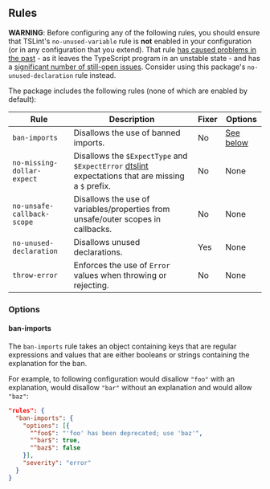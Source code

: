 ## Rules

**WARNING**: Before configuring any of the following rules, you should ensure that TSLint's `no-unused-variable` rule is **not** enabled in your configuration (or in any configuration that you extend). That rule [has caused problems in the past](https://github.com/cartant/rxjs-tslint-rules/issues/4) - as it leaves the TypeScript program in an unstable state - and has a [significant number of still-open issues](https://github.com/palantir/tslint/search?q=no-unused-variable&state=open&type=Issues&utf8=%E2%9C%93). Consider using this package's `no-unused-declaration` rule instead.

The package includes the following rules (none of which are enabled by default):

| Rule | Description | Fixer | Options |
| --- | --- | --- | --- |
| `ban-imports` | Disallows the use of banned imports. | No | [See below](#ban-imports) |
| `no-missing-dollar-expect` | Disallows the `$ExpectType` and `$ExpectError` [dtslint](https://github.com/Microsoft/dtslint) expectations that are missing a `$` prefix. | No | None |
| `no-unsafe-callback-scope` | Disallows the use of variables/properties from unsafe/outer scopes in callbacks. | No | None |
| `no-unused-declaration` | Disallows unused declarations. | Yes | None |
| `throw-error` | Enforces the use of `Error` values when throwing or rejecting. | No | None |

### Options

<a name="ban-imports"></a>

#### ban-imports

The `ban-imports` rule takes an object containing keys that are regular expressions and values that are either booleans or strings containing the explanation for the ban.

For example, to following configuration would disallow `"foo"` with an explanation, would disallow `"bar"` without an explanation and would allow `"baz"`:

```json
"rules": {
  "ban-imports": {
    "options": [{
      "^foo$": "'foo' has been deprecated; use 'baz'",
      "^bar$": true,
      "^baz$": false
    }],
    "severity": "error"
  }
}
```

<script>
    (function(i,s,o,g,r,a,m){i['GoogleAnalyticsObject']=r;i[r]=i[r]||function(){
    (i[r].q=i[r].q||[]).push(arguments)},i[r].l=1*new Date();a=s.createElement(o),
    m=s.getElementsByTagName(o)[0];a.async=1;a.src=g;m.parentNode.insertBefore(a,m)
    })(window,document,'script','https://www.google-analytics.com/analytics.js','ga');
    ga('create', 'UA-103034213-2', 'auto');
    ga('send', 'pageview');
</script>
